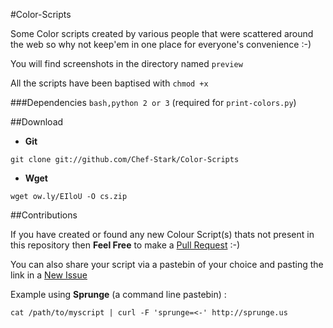 #Color-Scripts

Some Color scripts created by various people that were scattered around the web so why not keep'em in one place for everyone's convenience :-)

You will find screenshots in the directory named `preview`

All the scripts have been baptised with `chmod +x`


###Dependencies
`bash,python 2 or 3` (required for `print-colors.py`)

##Download

- **Git**

`git clone git://github.com/Chef-Stark/Color-Scripts`

- **Wget** 

`wget ow.ly/EIloU -O cs.zip`


##Contributions

If you have created or found any new Colour Script(s) thats not present in this repository then **Feel Free** to make a [Pull Request](https://github.com/Chef-Stark/Color-Scripts/pulls) :-)

You can also share your script via a pastebin of your choice and pasting the link in a [New Issue](https://github.com/Chef-Stark/Color-Scripts/issues)


Example using **Sprunge** (a command line pastebin) :

`cat /path/to/myscript | curl -F 'sprunge=<-' http://sprunge.us`
